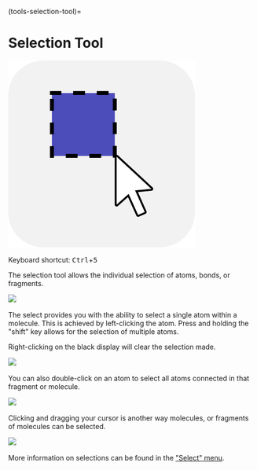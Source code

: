 (tools-selection-tool)=

# Selection Tool

![The icon of the Selection Tool in light mode.](../../_static/icon_select.svg)

Keyboard shortcut: <kbd>Ctrl</kbd>+<kbd>5</kbd>

The selection tool allows the individual selection of atoms, bonds, or fragments.

![](../../_static/tutorial-select-tool.png)

The select provides you with the ability to select a single atom within a molecule.
This is achieved by left-clicking the atom. Press and holding the "shift" key allows for the selection of multiple atoms.

Right-clicking on the black display will clear the selection made.

![](../../_static/tutorial-select-atom.png)

You can also double-click on an atom to select all atoms connected in that fragment or molecule.

![](../../_static/tutorial-select-all.png)

Clicking and dragging your cursor is another way molecules, or fragments of molecules can be selected.

![](../../_static/tutorial-select-drag.png)

More information on selections can be found in the ["Select" menu](select-menu).

